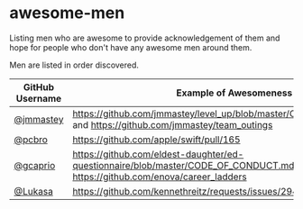 # awesome-men
Listing men who are awesome to provide acknowledgement of them and hope for people who don't have any awesome men around them.

Men are listed in order discovered.


|GitHub Username|Example of Awesomeness|Notes
|---------------|-------|-----
|[@jmmastey](https://github.com/jmmastey)|https://github.com/jmmastey/level_up/blob/master/CODE_OF_CONDUCT.md and https://github.com/jmmastey/team_outings |
|[@pcbro](https://github.com/pcbro)|https://github.com/apple/swift/pull/165|
|[@gcaprio](https://github.com/gcaprio)|https://github.com/eldest-daughter/ed-questionnaire/blob/master/CODE_OF_CONDUCT.md and https://github.com/enova/career_ladders |
|[@Lukasa](https://github.com/lukasa)|https://github.com/kennethreitz/requests/issues/2941|
